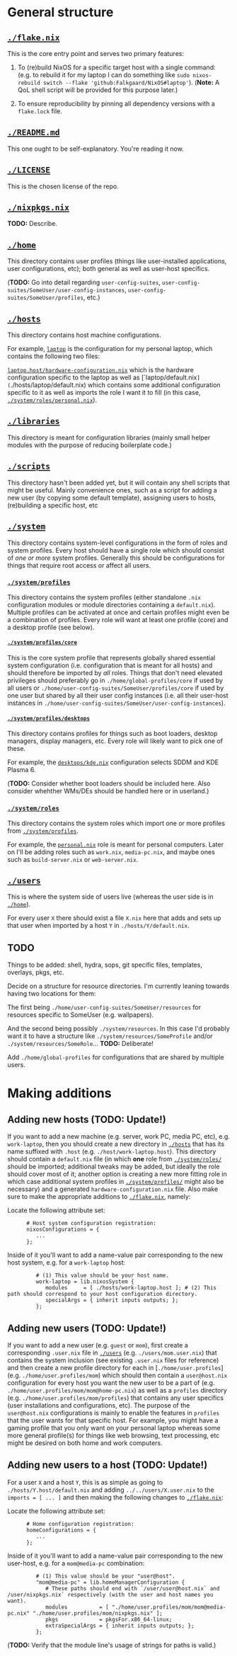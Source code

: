 # General structure

## [`./flake.nix`](flake.nix)

This is the core entry point and serves two primary features:

1. To (re)build NixOS for a specific target host with a single command: (e.g. to rebuild it for my laptop I can do something like `sudo nixos-rebuild switch --flake 'github:Falkgaard/NixOS#laptop'`). (**Note:** A QoL shell script will be provided for this purpose later.)

2. To ensure reproducibility by pinning all dependency versions with a `flake.lock` file.

## [`./README.md`](README.md)

This one ought to be self-explanatory. You're reading it now.

## [`./LICENSE`](LICENSE)

This is the chosen license of the repo. 

## [`./nixpkgs.nix`](nixpkgs.nix)

**TODO:** Describe.

## [`./home`](home)

This directory contains user profiles (things like user-installed applications, user configurations, etc); both general as well as user-host specifics.

(**TODO:** Go into detail regarding `user-config-suites`, `user-config-suites/SomeUser/user-config-instances`, `user-config-suites/SomeUser/profiles`, etc.)


## [`./hosts`](hosts)

This directory contains host machine configurations.

For example, [`laptop`](`./hosts/laptop) is the configuration for my personal laptop, which contains the following two files:

[`laptop.host/hardware-configuration.nix`](`./hosts/laptop.host/hardware-configuration.nix) which is the hardware configuration specific to the laptop as well as [`laptop/default.nix`](`./hosts/laptop/default.nix) which contains some additional configuration specific to it as well as imports the role I want it to fill (in this case, [`./system/roles/personal.nix`](system/roles/personal.nix)).

## [`./libraries`](libraries)

This directory is meant for configuration libraries (mainly small helper modules with the purpose of reducing boilerplate code.)

## [`./scripts`](scripts)

This directory hasn't been added yet, but it will contain any shell scripts that might be useful. Mainly convenience ones, such as a script for adding a new user (by copying some default template), assigning users to hosts, (re)building a specific host, etc

## [`./system`](system)

This directory contains system-level configurations in the form of roles and system profiles. Every host should have a single role which should consist of *one or more* system profiles. Generally this should be configurations for things that require root access or affect all users.

### [`./system/profiles`](system/profiles)

This directory contains the system profiles (either standalone `.nix` configuration modules or module directories containing a `default.nix`). Multiple profiles can be activated at once and certain profiles might even be a combination of profiles. Every role will want at least one profile (core) and a desktop profile (see below).

#### [`./system/profiles/core`](./system/profiles/core)

This is the core system profile that represents globally shared essential system configuration (i.e. configuration that is meant for all hosts) and should therefore be imported by *all* roles. Things that don't need elevated privileges should preferably go in `./home/global-profiles/core` if used by all users or `./home/user-config-suites/SomeUser/profiles/core` if used by one user but shared by all their user config instances (i.e. all their user-host instances in `./home/user-config-suites/SomeUser/user-config-instances`).

#### [`./system/profiles/desktops`](./system/profiles/desktops)

This directory contains profiles for things such as boot loaders, desktop managers, display managers, etc. Every role will likely want to pick one of these.

For example, the [`desktops/kde.nix`](./system/profiles/desktops/kde.nix) configuration selects SDDM and KDE Plasma 6.

(**TODO:** Consider whether boot loaders should be included here. Also consider whehther WMs/DEs should be handled here or in userland.)

### [`./system/roles`](system/roles)

This directory contains the system roles which import one or more profiles from [`./system/profiles`](system/profiles).

For example, the [`personal.nix`](system/roles/personal.nix) role is meant for personal computers. Later on I'll be adding roles such as `work.nix`, `media-pc.nix`, and maybe ones such as `build-server.nix` or `web-server.nix`.

## [`./users`](users)

This is where the system side of users live (whereas the user side is in [`./home`](home)).

For every user `X` there should exist a file `X.nix` here that adds and sets up that user when imported by a host `Y` in `./hosts/Y/default.nix`.

## TODO

Things to be added: shell, hydra, sops, git specific files, templates, overlays, pkgs, etc.

Decide on a structure for resource directories. I'm currently leaning towards having two locations for them:

The first being `./home/user-config-suites/SomeUser/resources` for resources specific to SomeUser (e.g. wallpapers).

And the second being possibly `./system/resources`. In this case I'd probably want it to have a structure like `./system/resources/SomeProfile` and/or `./system/resources/SomeRole`... **TODO:** Deliberate!

Add `./home/global-profiles` for configurations that are shared by multiple users.

# Making additions

## Adding new hosts (TODO: Update!)

If you want to add a new machine (e.g. server, work PC, media PC, etc), e.g. `work-laptop`, then you should create a new directory in [`./hosts`](hosts) that has its name suffixed with `.host` (e.g. `./host/work-laptop.host`). This directory should contain a `default.nix` file (in which **one** role from [`./system/roles/`](system/roles) should be imported; additional tweaks may be added, but ideally the role should cover most of it; another option is creating a new more fitting role in which case additional system profiles in [`./system/profiles/`](system/profiles) might also be necessary) and a generated `hardware-configuration.nix` file. Also make sure to make the appropriate additions to [`./flake.nix`](flake.nix), namely:

Locate the following attribute set:

```
      # Host system configuration registration:
      nixosConfigurations = {
         ...
      };
````

Inside of it you'll want to add a name-value pair corresponding to the new host system, e.g. for a `work-laptop` host:

```
         # (1) This value should be your host name.
         work-laptop = lib.nixosSystem {
            modules     = [ ./hosts/work-laptop.host ]; # (2) This path should correspond to your host configuration directory.
            specialArgs = { inherit inputs outputs; };
         };
```

## Adding new users (TODO: Update!)

If you want to add a new user (e.g. `guest` or `mom`), first create a corresponding `.user.nix` file in [`./users`](users) (e.g. `./users/mom.user.nix`) that contains the system inclusion (see existing `.user.nix` files for reference) and then create a new profile directory for each in [`./home/user.profiles`] (e.g. `./home/user.profiles/mom`) which should then contain a `user@host.nix` configuration for every host you want the new user to be a part of (e.g. `./home/user.profiles/mom/mom@home-pc.nix`) as well as a `profiles` directory (e.g. `./home/user.profiles/mom/profiles`) that contains any user specifics (user installations and configurations, etc). The purpose of the `user@host.nix` configurations is mainly to enable the features in `profiles` that the user wants for that specific host. For example, you might have a gaming profile that you only want on your personal laptop whereas some more general profile(s) for things like web browsing, text processing, etc might be desired on both home and work computers.

## Adding new users to a host (TODO: Update!)

For a user `X` and a host `Y`, this is as simple as going to `./hosts/Y.host/default.nix` and adding `../../users/X.user.nix` to the `imports = [ ... ]` and then making the following changes to [`./flake.nix`](flake.nix):

Locate the following attribute set:

```
      # Home configuration registration:
      homeConfigurations = {
         ...
      };
````


Inside of it you'll want to add a name-value pair corresponding to the new user-host, e.g. for a `mom@media-pc` combination:

```
         # (1) This value should be your "user@host".
         "mom@media-pc" = lib.homeManagerConfiguration {
            # These paths should end with `/user/user@host.nix` and /user/nixpkgs.nix` respectively (with the user and host names you want).
            modules          = [ "./home/user.profiles/mom/mom@media-pc.nix" "./home/user.profiles/mom/nixpkgs.nix" ];
            pkgs             = pkgsFor.x86_64-linux;
            extraSpecialArgs = { inherit inputs outputs; };
         };
```

(**TODO:** Verify that the module line's usage of strings for paths is valid.)
